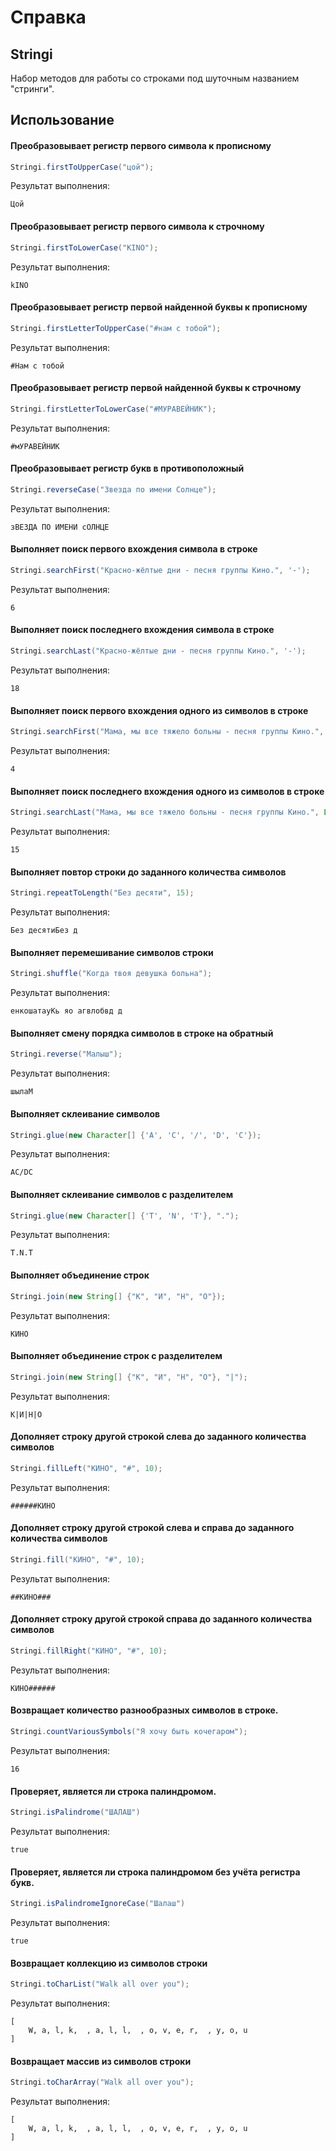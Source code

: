 # Справка
## Stringi
Набор методов для работы со строками под шуточным названием "стринги".

## Использование
#### Преобразовывает регистр первого символа к прописному
```java
Stringi.firstToUpperCase("цой");
```

Результат выполнения:
```
Цой
```

#### Преобразовывает регистр первого символа к строчному
```java
Stringi.firstToLowerCase("KINO");
```

Результат выполнения:
```
kINO
```

#### Преобразовывает регистр первой найденной буквы к прописному
```java
Stringi.firstLetterToUpperCase("#нам с тобой");
```

Результат выполнения:
```
#Нам с тобой
```

#### Преобразовывает регистр первой найденной буквы к строчному
```java
Stringi.firstLetterToLowerCase("#МУРАВЕЙНИК");
```

Результат выполнения:
```
#мУРАВЕЙНИК
```

#### Преобразовывает регистр букв в противоположный
```java
Stringi.reverseCase("Звезда по имени Солнце");
```

Результат выполнения:
```
зВЕЗДА ПО ИМЕНИ сОЛНЦЕ
```

#### Выполняет поиск первого вхождения символа в строке
```java
Stringi.searchFirst("Красно-жёлтые дни - песня группы Кино.", '-');
```

Результат выполнения:
```
6
```

#### Выполняет поиск последнего вхождения символа в строке
```java
Stringi.searchLast("Красно-жёлтые дни - песня группы Кино.", '-');
```

Результат выполнения:
```
18
```

#### Выполняет поиск первого вхождения одного из символов в строке
```java
Stringi.searchFirst("Мама, мы все тяжело больны - песня группы Кино.", List.of('ж', ','));
```

Результат выполнения:
```
4
```

#### Выполняет поиск последнего вхождения одного из символов в строке
```java
Stringi.searchLast("Мама, мы все тяжело больны - песня группы Кино.", List.of('ж', ','));
```

Результат выполнения:
```
15
```

#### Выполняет повтор строки до заданного количества символов
```java
Stringi.repeatToLength("Без десяти", 15);
```

Результат выполнения:
```
Без десятиБез д
```

#### Выполняет перемешивание символов строки
```java
Stringi.shuffle("Когда твоя девушка больна");
```

Результат выполнения:
```
енкошатауКь яо агвлобвд д
```

#### Выполняет смену порядка символов в строке на обратный
```java
Stringi.reverse("Малыш");
```

Результат выполнения:
```
шылаМ
```

#### Выполняет склеивание символов
```java
Stringi.glue(new Character[] {'A', 'C', '/', 'D', 'C'});
```

Результат выполнения:
```
AC/DC
```

#### Выполняет склеивание символов с разделителем
```java
Stringi.glue(new Character[] {'T', 'N', 'T'}, ".");
```

Результат выполнения:
```
T.N.T
```

#### Выполняет объединение строк
```java
Stringi.join(new String[] {"К", "И", "Н", "О"});
```

Результат выполнения:
```
КИНО
```

#### Выполняет объединение строк с разделителем
```java
Stringi.join(new String[] {"К", "И", "Н", "О"}, "|");
```

Результат выполнения:
```
К|И|Н|О
```

#### Дополняет строку другой строкой слева до заданного количества символов
```java
Stringi.fillLeft("КИНО", "#", 10);
```

Результат выполнения:
```
######КИНО
```

#### Дополняет строку другой строкой слева и справа до заданного количества символов
```java
Stringi.fill("КИНО", "#", 10);
```

Результат выполнения:
```
##КИНО###
```

#### Дополняет строку другой строкой справа до заданного количества символов
```java
Stringi.fillRight("КИНО", "#", 10);
```

Результат выполнения:
```
КИНО######
```

#### Возвращает количество разнообразных символов в строке.
```java
Stringi.countVariousSymbols("Я хочу быть кочегаром");
```

Результат выполнения:
```
16
```

#### Проверяет, является ли строка палиндромом.
```java
Stringi.isPalindrome("ШАЛАШ")
```

Результат выполнения:
```
true
```

#### Проверяет, является ли строка палиндромом без учёта регистра букв.
```java
Stringi.isPalindromeIgnoreCase("Шалаш")
```

Результат выполнения:
```
true
```

#### Возвращает коллекцию из символов строки
```java
Stringi.toCharList("Walk all over you");
```

Результат выполнения:
```
[
	W, a, l, k,  , a, l, l,  , o, v, e, r,  , y, o, u
]
```

#### Возвращает массив из символов строки
```java
Stringi.toCharArray("Walk all over you");
```

Результат выполнения:
```
[
	W, a, l, k,  , a, l, l,  , o, v, e, r,  , y, o, u
]
```
